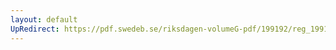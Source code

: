```yaml
---
layout: default
UpRedirect: https://pdf.swedeb.se/riksdagen-volumeG-pdf/199192/reg_199192/reg_199192_1019.pdf
---
```


